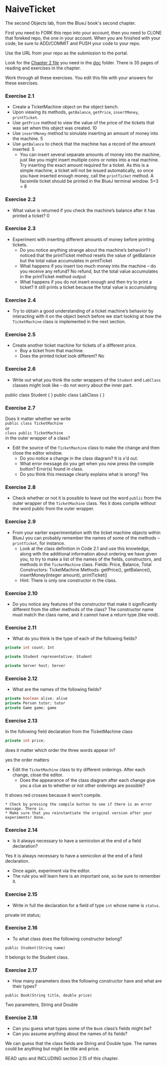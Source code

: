 # NaiveTicket

The second Objects lab, from the BlueJ book's second chapter.

First you need to FORK this repo into your account, then you need to CLONE that foreked repo, the one in your account. 
When you are finished with your code, be sure to ADD/COMMIT and PUSH your code to your repo.

Use the URL from your repo as the submission to the portal. 

Look for the [Chapter 2 file](./doc/BlueJ-objects-first-ch2.pdf) you need in the [doc](./doc) folder.
There is 35 pages of reading and exercises in the chapter.

Work through all these exercises. You edit this file with your answers for these exercises.

### Exercise 2.1
* Create a TicketMachine object on the object bench.
* Upon viewing its methods, `getBalance`, `getPrice`, `insertMoney`, `printTicket`.
* Use `getPrice` method to view the value of the price of the tickets that was set when this object was created. 10
* Use `insertMoney` method to simulate inserting an amount of money into the machine. 5
* Use `getBalance` to check that the machine has a record of the amount inserted. 5
    * You can insert several separate amounts of money into the machine, just like you might insert multiple coins or notes into a real machine. Try inserting the exact amount required for a ticket. As this is a simple machine, a ticket will not be issued automatically, so once you have inserted enough money, call the `printTicket` method. A facsimile ticket should be printed in the BlueJ terminal window.
 5+3 = 8
### Exercise 2.2
* What value is returned if you check the machine’s balance after it has printed a ticket? 0

### Exercise 2.3
* Experiment with inserting different amounts of money before printing tickets.
    * Do you notice anything strange about the machine’s behavior?
        I noticed that the printTicket method resets the value of getBalance but the total value accumulates in printTicket 
    * What happens if you insert too much money into the machine – do you receive any refund?
        No refund, but the total value accumulates in the printTicket method output
    * What happens if you do not insert enough and then try to print a ticket?
        It still prints a ticket because the total value is accumulating

### Exercise 2.4
* Try to obtain a good understanding of a ticket machine’s behavior by interacting with it on the object bench before we start looking at how the `TicketMachine` class is implemented in the next section.

### Exercise 2.5
* Create another ticket machine for tickets of a different price.
    * Buy a ticket from that machine.
    * Does the printed ticket look different?
        No

### Exercise 2.6
* Write out what you think the outer wrappers of the `Student` and `LabClass` classes might look like – do not worry about the inner part.

public class Student {
}
public class LabClass {
}

### Exercise 2.7
Does it matter whether we write<br>
`public class TicketMachine`<br>
or<br>
`class public TicketMachine`<br>
in the outer wrapper of a class? 

* Edit the source of the `TicketMachine` class to make the change and then close the editor window.
    * Do you notice a change in the class diagram? 
    It is x'd out.
    * What error message do you get when you now press the compile button?
    Error(s) found in class.
    * Do you think this message clearly explains what is wrong?
    Yes

### Exercise 2.8
* Check whether or not it is possible to leave out the word `public` from the outer wrapper of the `TicketMachine` class.
Yes it does compile without the word public from the outer wrapper.

### Exercise 2.9
* From your earlier experimentation with the ticket machine objects within BlueJ you can probably remember the names of some of the methods – `printTicket`, for instance.
    * Look at the class definition in Code 2.1 and use this knowledge, along with the additional information about ordering we have given you, to try to make a list of the names of the fields, constructors, and methods in the `TicketMachine` class.
    Fields: Price, Balance, Total
    Constructors: TicketMachine
    Methods: getPrice(), getBalance(), insertMoney(Integer amount), printTicket()
    * Hint: There is only one constructor in the class.

### Exercise 2.10
* Do you notice any features of the constructor that make it significantly different from the other methods of the class?
    The constructor name must match the class name, and it cannot have a return type (like void).

### Exercise 2.11
* What do you think is the type of each of the following fields?

```java
private int count; Int

private Student representative; Student

private Server host; Server
```

### Exercise 2.12
* What are the names of the following fields?

```java
private boolean alive; alive
private Person tutor; tutor
private Game game; game
```
### Exercise 2.13

In the following field declaration from the TicketMachine class<br>

```java
private int price;
```
does it matter which order the three words appear in?

yes the order matters

* Edit the `TicketMachine` class to try different orderings. After each change, close the editor.
    * Does the appearance of the class diagram after each change give you a clue as to whether or not other orderings are possible?

It shows red crosses because it won't compile.

    * Check by pressing the compile button to see if there is an error message. There is.
    * Make sure that you reinstantiate the original version after your experiments! Done.

### Exercise 2.14
* Is it always necessary to have a semicolon at the end of a field declaration? 

Yes it is always necessary to have a semicolon at the end of a field declaration.

* Once again, experiment via the editor.
* The rule you will learn here is an important one, so be sure to remember it.


### Exercise 2.15
* Write in full the declaration for a field of type `int` whose name is `status`.

private int status;

### Exercise 2.16
* To what class does the following constructor belong?
```
public Student(String name)
```

It belongs to the Student class.

### Exercise 2.17
* How many parameters does the following constructor have and what are their types?
```
public Book(String title, double price)
```

Two parameters, String and Double

### Exercise 2.18
* Can you guess what types some of the `Book` class’s fields might be?
* Can you assume anything about the names of its fields?

We can guess that the class fields are String and Double type. The names could be anything but might be title and price.

READ upto and INCLUDING section 2.15 of this chapter.
